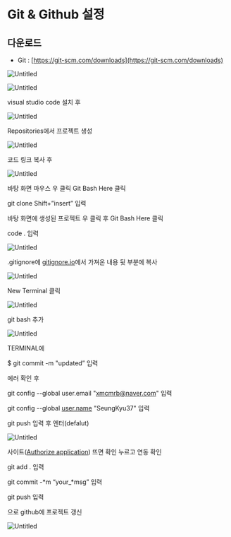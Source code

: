 # Git & Github 설정

## 다운로드

- Git : [https://git-scm.com/downloads](https://git-scm.com/downloads)

![Untitled](Git%20&%20Github%20%E1%84%89%E1%85%A5%E1%86%AF%E1%84%8C%E1%85%A5%E1%86%BC%20df0eb49ffc5146b493f37be438f8d9bb/Untitled.png)

![Untitled](Git%20&%20Github%20%E1%84%89%E1%85%A5%E1%86%AF%E1%84%8C%E1%85%A5%E1%86%BC%20df0eb49ffc5146b493f37be438f8d9bb/Untitled%201.png)

visual studio code 설치 후 

![Untitled](Git%20&%20Github%20%E1%84%89%E1%85%A5%E1%86%AF%E1%84%8C%E1%85%A5%E1%86%BC%20df0eb49ffc5146b493f37be438f8d9bb/Untitled%202.png)

Repositories에서 프로젝트 생성

![Untitled](Git%20&%20Github%20%E1%84%89%E1%85%A5%E1%86%AF%E1%84%8C%E1%85%A5%E1%86%BC%20df0eb49ffc5146b493f37be438f8d9bb/Untitled%203.png)

코드 링크 복사 후

![Untitled](Git%20&%20Github%20%E1%84%89%E1%85%A5%E1%86%AF%E1%84%8C%E1%85%A5%E1%86%BC%20df0eb49ffc5146b493f37be438f8d9bb/Untitled%204.png)

바탕 화면 마우스 우 클릭 Git Bash Here 클릭

git clone Shift+”insert” 입력

바탕 화면에 생성된 프로젝트 우 클릭 후 Git Bash Here 클릭

code . 입력

![Untitled](Git%20&%20Github%20%E1%84%89%E1%85%A5%E1%86%AF%E1%84%8C%E1%85%A5%E1%86%BC%20df0eb49ffc5146b493f37be438f8d9bb/Untitled%205.png)

.gitignore에 [gitignore.io](http://gitignore.io)에서 가져온 내용 뒷 부분에 복사

![Untitled](Git%20&%20Github%20%E1%84%89%E1%85%A5%E1%86%AF%E1%84%8C%E1%85%A5%E1%86%BC%20df0eb49ffc5146b493f37be438f8d9bb/Untitled%206.png)

New Terminal 클릭

![Untitled](Git%20&%20Github%20%E1%84%89%E1%85%A5%E1%86%AF%E1%84%8C%E1%85%A5%E1%86%BC%20df0eb49ffc5146b493f37be438f8d9bb/Untitled%207.png)

git bash 추가

![Untitled](Git%20&%20Github%20%E1%84%89%E1%85%A5%E1%86%AF%E1%84%8C%E1%85%A5%E1%86%BC%20df0eb49ffc5146b493f37be438f8d9bb/Untitled%208.png)

TERMINAL에 

$ git commit -m "updated” 입력

에러 확인 후 

git config --global user.email "[xmcmrb@naver.com](mailto:xmcmrb@naver.com)" 입력

git config --global [user.name](http://user.name/) "SeungKyu37" 입력

git push 입력 후 엔터(defalut)

![Untitled](Git%20&%20Github%20%E1%84%89%E1%85%A5%E1%86%AF%E1%84%8C%E1%85%A5%E1%86%BC%20df0eb49ffc5146b493f37be438f8d9bb/Untitled%209.png)

사이트([Authorize application](https://github.com/login/oauth/authorize?response_type=code&client_id=0120e057bd645470c1ed&state=c2eed072aca1421ba0cbe3543e106698&code_challenge_method=S256&code_challenge=RZaHGv0Vfi0pYT9EesfPm7zjC7JDlSiztKRdStMvMJQ&redirect_uri=http%3a%2f%2flocalhost%3a50179%2f&scope=repo+gist+workflow)) 뜨면 확인 누르고 연동 확인

git add . 입력

git commit -*m “your_*msg” 입력

git push 입력

으로 github에 프로젝트 갱신

![Untitled](Git%20&%20Github%20%E1%84%89%E1%85%A5%E1%86%AF%E1%84%8C%E1%85%A5%E1%86%BC%20df0eb49ffc5146b493f37be438f8d9bb/Untitled%2010.png)